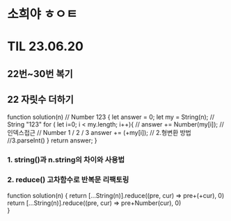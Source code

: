 # 소희야 ㅎㅇㅌ

# TIL 23.06.20 
## 22번~30번 복기

## 22 자릿수 더하기

function solution(n) // Number 123
{
    let answer = 0;
    let my = String(n); // String "123"
    for ( let i=0; i < my.length; i++){
        // answer += Number(my[i]);  // 인덱스접근 // Number 1 / 2 / 3 
        answer += (+my[i]); // 2.형변환 방법 //3.parseInt()
    }
    return answer;
}
### 1. string()과 n.string의 차이와 사용법

### 2. reduce() 고차함수로 반복문 리팩토링 

function solution(n) { 
  return [...String(n)].reduce((pre, cur) => pre+(+cur), 0)
  return [...String(n)].reduce((pre, cur) => pre+Number(cur), 0)                                              
} 


